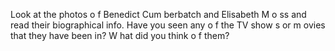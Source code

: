 
Look at the photos o f Benedict Cum berbatch
and Elisabeth M o ss and read their biographical
info. Have you seen any o f the TV show s or
m ovies that they have been in? W hat did you
think o f them?
